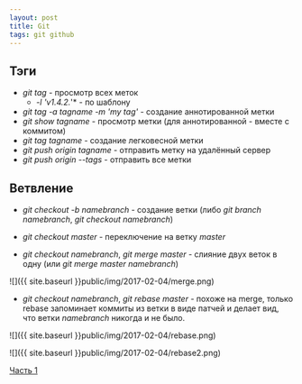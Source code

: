 ```yaml
---
layout: post
title: Git
tags: git github
---
```


## Тэги

- *git tag* - просмотр всех меток
	- *-l 'v1.4.2.*'* - по шаблону
- *git tag -a tagname -m 'my tag'* - создание аннотированной метки
- *git show tagname* - просмотр метки (для аннотированной - вместе с коммитом)
- *git tag tagname* - создание легковесной метки
- *git push origin tagname* - отправить метку на удалённый сервер
- *git push origin --tags* - отправить все метки 

## Ветвление

- *git checkout -b namebranch* - создание ветки (либо *git branch namebranch*, *git checkout namebranch*)
- *git checkout master* - переключение на ветку *master*

- *git checkout namebranch*, *git merge master* - слияние двух веток в одну (или *git merge master namebranch*)

![]({{ site.baseurl }}public/img/2017-02-04/merge.png)

- *git checkout namebranch*, *git rebase master* - похоже на merge, только rebase запоминает коммиты из ветки в виде патчей и делает вид, что ветки *namebranch* никогда и не было.

![]({{ site.baseurl }}public/img/2017-02-04/rebase.png)

![]({{ site.baseurl }}public/img/2017-02-04/rebase2.png)

[Часть 1](https://venkadaria.github.io/2017/01/30/git/)